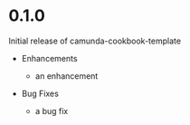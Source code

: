 # 0.1.0

Initial release of camunda-cookbook-template

* Enhancements
  * an enhancement

* Bug Fixes
  * a bug fix
